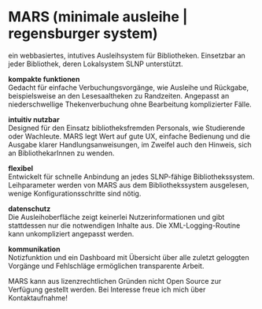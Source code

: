 # MARS (minimale ausleihe | regensburger system)
ein webbasiertes, intutives Ausleihsystem für Bibliotheken. Einsetzbar an jeder Bibliothek, deren Lokalsystem SLNP unterstützt.


<b>kompakte funktionen</b><br>
Gedacht für einfache Verbuchungsvorgänge, wie Ausleihe und Rückgabe, beispielsweise an den Lesesaaltheken zu Randzeiten. Angepasst an niederschwellige Thekenverbuchung ohne Bearbeitung komplizierter Fälle.

<b>intuitiv nutzbar</b><br>
Designed für den Einsatz bibliotheksfremden Personals, wie Studierende oder Wachleute. MARS legt Wert auf gute UX, einfache Bedienung und die Ausgabe klarer Handlungsanweisungen, im Zweifel auch den Hinweis, sich an BibliothekarInnen zu wenden.

<b>flexibel</b><br>
Entwickelt für schnelle Anbindung an jedes SLNP-fähige Bibliothekssystem. Leihparameter werden von MARS aus dem Bibliothekssystem ausgelesen, wenige Konfigurationsschritte sind nötig.

<b>datenschutz</b><br>
Die Ausleihoberfläche zeigt keinerlei Nutzerinformationen und gibt stattdessen nur die notwendigen Inhalte aus. Die XML-Logging-Routine kann unkompliziert angepasst werden.

<b>kommunikation</b><br>
Notizfunktion und ein Dashboard mit Übersicht über alle zuletzt geloggten Vorgänge und Fehlschläge ermöglichen transparente Arbeit.



MARS kann aus lizenzrechtlichen Gründen nicht Open Source zur Verfügung gestellt werden. Bei Interesse freue ich mich über Kontaktaufnahme!





